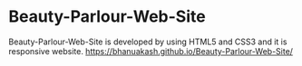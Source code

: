 # Beauty-Parlour-Web-Site
 Beauty-Parlour-Web-Site is developed by using HTML5 and CSS3 and it is responsive website. https://bhanuakash.github.io/Beauty-Parlour-Web-Site/
